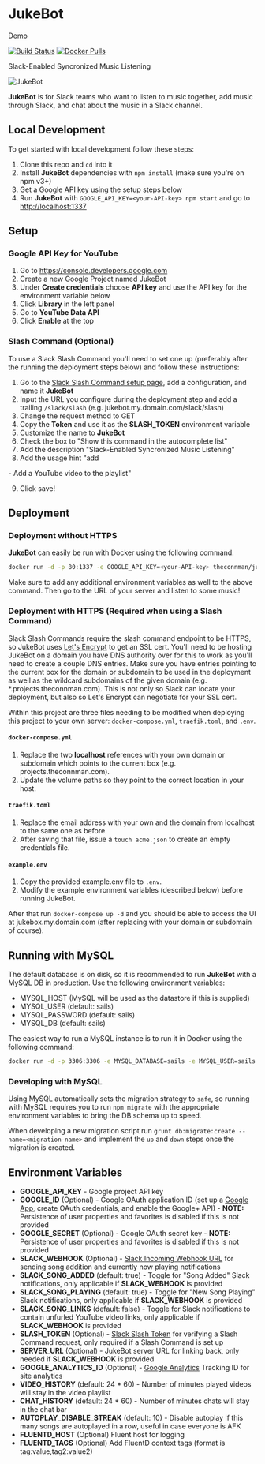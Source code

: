 # JukeBot

[Demo](https://demo.jukebot.club/)

[![Build Status](https://travis-ci.org/TheConnMan/jukebot.svg?branch=master)](https://travis-ci.org/TheConnMan/jukebot) [![Docker Pulls](https://img.shields.io/docker/pulls/theconnman/jukebot.svg)](https://hub.docker.com/r/theconnman/jukebot/)

Slack-Enabled Syncronized Music Listening

![JukeBot](https://raw.githubusercontent.com/TheConnMan/jukebot/dev/assets/images/JukeBot-Screenshot.png)

**JukeBot** is for Slack teams who want to listen to music together, add music through Slack, and chat about the music in a Slack channel.

## Local Development

To get started with local development follow these steps:

1. Clone this repo and `cd` into it
2. Install **JukeBot** dependencies with `npm install` (make sure you're on npm v3+)
3. Get a Google API key using the setup steps below
4. Run **JukeBot** with `GOOGLE_API_KEY=<your-API-key> npm start` and go to <http://localhost:1337>

## Setup

### Google API Key for YouTube

1. Go to <https://console.developers.google.com>
2. Create a new Google Project named JukeBot
3. Under **Create credentials** choose **API key** and use the API key for the environment variable below
4. Click **Library** in the left panel
5. Go to **YouTube Data API**
6. Click **Enable** at the top

### Slash Command (Optional)

To use a Slack Slash Command you'll need to set one up (preferably after the running the deployment steps below) and follow these instructions:

1. Go to the [Slack Slash Command setup page](https://my.slack.com/apps/A0F82E8CA-slash-commands), add a configuration, and name it **JukeBot**
2. Input the URL you configure during the deployment step and add a trailing `/slack/slash` (e.g. jukebot.my.domain.com/slack/slash)
3. Change the request method to GET
4. Copy the **Token** and use it as the **SLASH_TOKEN** environment variable
5. Customize the name to **JukeBot**
6. Check the box to "Show this command in the autocomplete list"
7. Add the description "Slack-Enabled Syncronized Music Listening"
8. Add the usage hint "add

  <youtube-url> - Add a YouTube video to the playlist"</youtube-url>

9. Click save!

## Deployment

### Deployment without HTTPS

**JukeBot** can easily be run with Docker using the following command:

```bash
docker run -d -p 80:1337 -e GOOGLE_API_KEY=<your-API-key> theconnman/jukebot:latest
```

Make sure to add any additional environment variables as well to the above command. Then go to the URL of your server and listen to some music!

### Deployment with HTTPS (Required when using a Slash Command)

Slack Slash Commands require the slash command endpoint to be HTTPS, so JukeBot uses [Let's Encrypt](https://letsencrypt.org/) to get an SSL cert. You'll need to be hosting JukeBot on a domain you have DNS authority over for this to work as you'll need to create a couple DNS entries. Make sure you have entries pointing to the current box for the domain or subdomain to be used in the deployment as well as the wildcard subdomains of the given domain (e.g. *.projects.theconnman.com). This is not only so Slack can locate your deployment, but also so Let's Encrypt can negotiate for your SSL cert.

Within this project are three files needing to be modified when deploying this project to your own server: `docker-compose.yml`, `traefik.toml`, and `.env`.

#### `docker-compose.yml`

1. Replace the two **localhost** references with your own domain or subdomain which points to the current box (e.g. projects.theconnman.com).
2. Update the volume paths so they point to the correct location in your host.

#### `traefik.toml`

1. Replace the email address with your own and the domain from localhost to the same one as before.
2. After saving that file, issue a `touch acme.json` to create an empty credentials file.

#### `example.env`

1. Copy the provided example.env file to `.env`.
2. Modify the example environment variables (described below) before running JukeBot.

After that run `docker-compose up -d` and you should be able to access the UI at jukebox.my.domain.com (after replacing with your domain or subdomain of course).

## Running with MySQL

The default database is on disk, so it is recommended to run **JukeBot** with a MySQL DB in production. Use the following environment variables:

- MYSQL_HOST (MySQL will be used as the datastore if this is supplied)
- MYSQL_USER (default: sails)
- MYSQL_PASSWORD (default: sails)
- MYSQL_DB (default: sails)

The easiest way to run a MySQL instance is to run it in Docker using the following command:

```bash
docker run -d -p 3306:3306 -e MYSQL_DATABASE=sails -e MYSQL_USER=sails -e MYSQL_PASSWORD=sails -e MYSQL_RANDOM_ROOT_PASSWORD=true --name=mysql mysql
```

### Developing with MySQL

Using MySQL automatically sets the migration strategy to `safe`, so running with MySQL requires you to run `npm migrate` with the appropriate environment variables to bring the DB schema up to speed.

When developing a new migration script run `grunt db:migrate:create --name=<migration-name>` and implement the `up` and `down` steps once the migration is created.

## Environment Variables

- **GOOGLE_API_KEY** - Google project API key
- **GOOGLE_ID** (Optional) - Google OAuth application ID (set up a [Google App](https://cloud.google.com/console#/project), create OAuth credentials, and enable the Google+ API) - **NOTE:** Persistence of user properties and favorites is disabled if this is not provided
- **GOOGLE_SECRET** (Optional) - Google OAuth secret key - **NOTE:** Persistence of user properties and favorites is disabled if this is not provided
- **SLACK_WEBHOOK** (Optional) - [Slack Incoming Webhook URL](https://my.slack.com/apps/A0F7XDUAZ-incoming-webhooks) for sending song addition and currently now playing notifications
- **SLACK_SONG_ADDED** (default: true) - Toggle for "Song Added" Slack notifications, only applicable if **SLACK_WEBHOOK** is provided
- **SLACK_SONG_PLAYING** (default: true) - Toggle for "New Song Playing" Slack notifications, only applicable if **SLACK_WEBHOOK** is provided
- **SLACK_SONG_LINKS** (default: false) - Toggle for Slack notifications to contain unfurled YouTube video links, only applicable if **SLACK_WEBHOOK** is provided
- **SLASH_TOKEN** (Optional) - [Slack Slash Token](https://my.slack.com/apps/A0F82E8CA-slash-commands) for verifying a Slash Command request, only required if a Slash Command is set up
- **SERVER_URL** (Optional) - JukeBot server URL for linking back, only needed if **SLACK_WEBHOOK** is provided
- **GOOGLE_ANALYTICS_ID** (Optional) - [Google Analytics](https://analytics.google.com/) Tracking ID for site analytics
- **VIDEO_HISTORY** (default: 24 * 60) - Number of minutes played videos will stay in the video playlist
- **CHAT_HISTORY** (default: 24 * 60) - Number of minutes chats will stay in the chat bar
- **AUTOPLAY_DISABLE_STREAK** (default: 10) - Disable autoplay if this many songs are autoplayed in a row, useful in case everyone is AFK
- **FLUENTD_HOST** (Optional) Fluent host for logging
- **FLUENTD_TAGS** (Optional) Add FluentD context tags (format is tag:value,tag2:value2)
